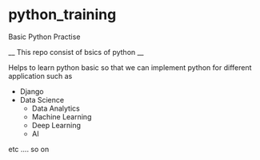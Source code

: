 # python_training
Basic Python Practise

__ This repo consist of bsics of python __

Helps to learn python basic so that we can implement python for different application such as
  * Django
  * Data Science
      - Data Analytics
      - Machine Learning
      - Deep Learning
      - AI
 
 etc .... so on
